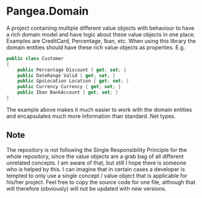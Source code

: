 # Pangea.Domain

A project containing multiple different value objects with behaviour to have a rich domain model and have logic about these value objects in one place.
Examples are CreditCard, Percentage, Iban, etc. 
When using this library the domain entities should have these rich value objects as properties. 
E.g.

```csharp
public class Customer
{
	public Percentage Discount { get; set; }
	public DateRange Valid { get; set; }
	public GpsLocation Location { get; set; }
	public Currency Currency { get; set; }
	public Iban BankAccount { get; set; }
}
````

The example above makes it much easier to work with the domain entities and encapsulates much more information than standard .Net types. 

## Note

The repository is not following the Single Responsibility Principle for the whole repository, since the value objects are a grab bag of all different unrelated concepts. I am aware of that, but still I hope there is someone who is helped by this. I can imagine that in certain cases a developer is tempted to only use a single concept / value object that is applicable for his/her project. Feel free to copy the source code for one file, although that will therefore (obviously) will not be updated with new versions.
